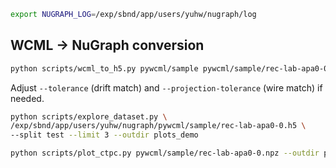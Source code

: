 

```bash
export NUGRAPH_LOG=/exp/sbnd/app/users/yuhw/nugraph/log
```
## WCML → NuGraph conversion

```bash
python scripts/wcml_to_h5.py pywcml/sample pywcml/sample/rec-lab-apa0-0.h5
```

Adjust `--tolerance` (drift match) and `--projection-tolerance` (wire match) if needed.


```bash
python scripts/explore_dataset.py \
/exp/sbnd/app/users/yuhw/nugraph/pywcml/sample/rec-lab-apa0-0.h5 \
--split test --limit 3 --outdir plots_demo
```

```bash
python scripts/plot_ctpc.py pywcml/sample/rec-lab-apa0-0.npz --outdir plots_ctpc_test
```